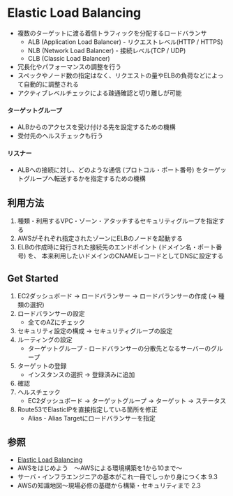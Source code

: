 # Elastic Load Balancing
- 複数のターゲットに渡る着信トラフィックを分配するロードバランサ
  - ALB (Application Load Balancer) - リクエストレベル(HTTP / HTTPS)
  - NLB (Network Load Balancer) - 接続レベル(TCP / UDP)
  - CLB (Classic Load Balancer)
- 冗長化やパフォーマンスの調整を行う
- スペックやノード数の指定はなく、リクエストの量やELBの負荷などによって自動的に調整される
- アクティブレベルチェックによる疎通確認と切り離しが可能

#### ターゲットグループ
- ALBからのアクセスを受け付ける先を設定するための機構
- 受付先のヘルスチェックも行う

#### リスナー
- ALBへの接続に対し、どのような通信 (プロトコル・ポート番号) をターゲットグループへ転送するかを指定するための機構

## 利用方法
1. 種類・利用するVPC・ゾーン・アタッチするセキュリティグループを指定する
2. AWSがそれぞれ指定されたゾーンにELBのノードを起動する
3. ELBの作成時に発行された接続先のエンドポイント (ドメイン名・ポート番号) を、
   本来利用したいドメインのCNAMEレコードとしてDNSに設定する

## Get Started
1. EC2ダッシュボード
  -> ロードバランサー
  -> ロードバランサーの作成 (-> 種類の選択)
2. ロードバランサーの設定
    - 全てのAZにチェック
3. セキュリティ設定の構成 -> セキュリティグループの設定
4. ルーティングの設定
    - ターゲットグループ - ロードバランサーの分散先となるサーバーのグループ
5. ターゲットの登録
    - インスタンスの選択 -> 登録済みに追加
6. 確認
7. ヘルスチェック
    - EC2ダッシュボード
    -> ターゲットグループ
    -> ターゲット
    -> ステータス
8. Route53でElasticIPを直接指定している箇所を修正
    - Alias - Alias Targetにロードバランサーを指定

## 参照
- [Elastic Load Balancing](https://aws.amazon.com/jp/elasticloadbalancing/)
- AWSをはじめよう　～AWSによる環境構築を1から10まで～
- サーバ・インフラエンジニアの基本がこれ一冊でしっかり身につく本 9.3
- AWSの知識地図〜現場必修の基礎から構築・セキュリティまで 2.3
